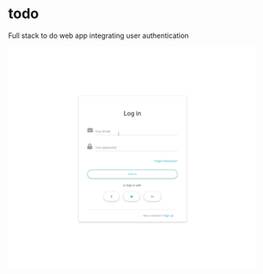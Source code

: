 # todo
 Full stack to do web app integrating user authentication

 ![To do app Demo](demo/todo_demo.gif)
